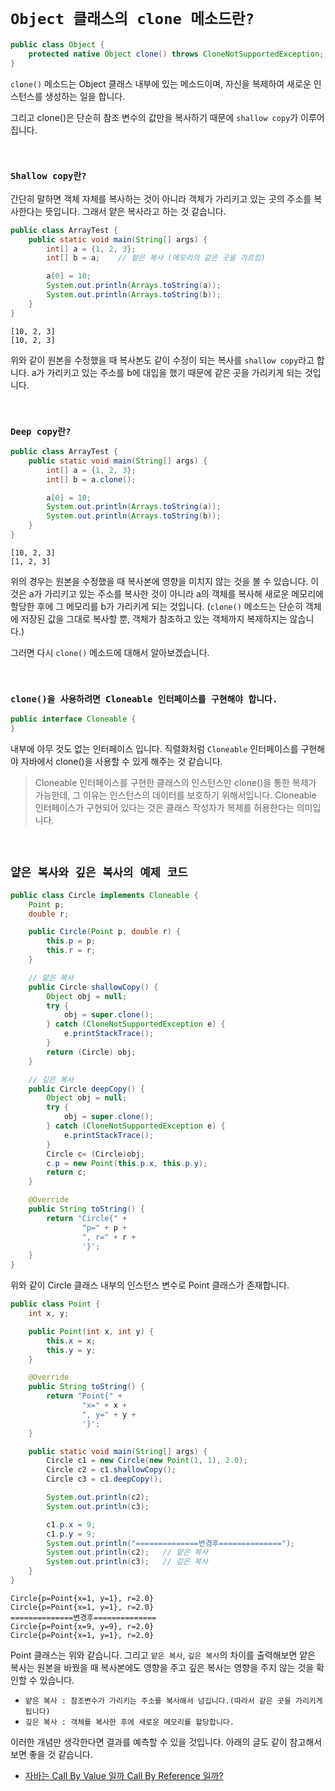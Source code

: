 # `Object 클래스의 clone 메소드란?`

```java
public class Object {
    protected native Object clone() throws CloneNotSupportedException;
}
```

`clone()` 메소드는 Object 클래스 내부에 있는 메소드이며, 자신을 복제하여 새로운 인스턴스를 생성하는 일을 합니다. 

그리고 clone()은 단순히 참조 변수의 값만을 복사하기 때문에 `shallow copy`가 이루어집니다. 

<br>

### `Shallow copy란?`

간단히 말하면 객체 자체를 복사하는 것이 아니라 객체가 가리키고 있는 곳의 주소를 복사한다는 뜻입니다.
그래서 얕은 복사라고 하는 것 같습니다. 

```java
public class ArrayTest {
    public static void main(String[] args) {
        int[] a = {1, 2, 3};
        int[] b = a;    // 얕은 복사 (메모리의 같은 곳을 가르킴)

        a[0] = 10;
        System.out.println(Arrays.toString(a));
        System.out.println(Arrays.toString(b));
    }
}
```
```
[10, 2, 3]
[10, 2, 3]
```

위와 같이 원본을 수정했을 때 복사본도 같이 수정이 되는 복사를 `shallow copy`라고 합니다. a가 가리키고 있는 주소를 b에 대입을 했기 때문에 같은 곳을 가리키게 되는 것입니다.

<br>

### `Deep copy란?`

```java
public class ArrayTest {
    public static void main(String[] args) {
        int[] a = {1, 2, 3};
        int[] b = a.clone();

        a[0] = 10;
        System.out.println(Arrays.toString(a));
        System.out.println(Arrays.toString(b));
    }
}
```
```
[10, 2, 3]
[1, 2, 3]
```

위의 경우는 원본을 수정했을 때 복사본에 영향을 미치지 않는 것을 볼 수 있습니다. 이것은 a가 가리키고 있는 주소를 복사한 것이 아니라 a의 객체를 복사해 새로운 메모리에 할당한 후에 
그 메모리를 b가 가리키게 되는 것입니다. 
(`clone()` 메소드는 단순히 객체에 저장된 값을 그대로 복사할 뿐, 객체가 참조하고 있는 객체까지 복제하지는 않습니다.) 

그러면 다시 `clone()` 메소드에 대해서 알아보겠습니다. 

<br>

### `clone()을 사용하려면 Cloneable 인터페이스를 구현해야 합니다.`

```java
public interface Cloneable {
}
```

내부에 아무 것도 없는 인터페이스 입니다. 직렬화처럼 `Cloneable` 인터페이스를 구현해야 자바에서 clone()을 사용할 수 있게 해주는 것 같습니다.

> Cloneable 인터페이스를 구현한 클래스의 인스턴스만 clone()을 통한 복제가 가능한데, 그 이유는 인스턴스의 데이터를 보호하기 위해서입니다.
> Cloneable 인터페이스가 구현되어 있다는 것은 클래스 작성자가 복제를 허용한다는 의미입니다. 

<br>

## `얕은 복사와 깊은 복사의 예제 코드`

```java
public class Circle implements Cloneable {
    Point p;
    double r;

    public Circle(Point p, double r) {
        this.p = p;
        this.r = r;
    }

    // 얕은 복사
    public Circle shallowCopy() {
        Object obj = null;
        try {
            obj = super.clone();
        } catch (CloneNotSupportedException e) {
            e.printStackTrace();
        }
        return (Circle) obj;
    }

    // 깊은 복사
    public Circle deepCopy() {
        Object obj = null;
        try {
            obj = super.clone();
        } catch (CloneNotSupportedException e) {
            e.printStackTrace();
        }
        Circle c= (Circle)obj;
        c.p = new Point(this.p.x, this.p.y);
        return c;
    }

    @Override
    public String toString() {
        return "Circle{" +
                "p=" + p +
                ", r=" + r +
                '}';
    }
}
```

위와 같이 Circle 클래스 내부의 인스턴스 변수로 Point 클래스가 존재합니다. 

```java
public class Point {
    int x, y;

    public Point(int x, int y) {
        this.x = x;
        this.y = y;
    }

    @Override
    public String toString() {
        return "Point{" +
                "x=" + x +
                ", y=" + y +
                '}';
    }

    public static void main(String[] args) {
        Circle c1 = new Circle(new Point(1, 1), 2.0);
        Circle c2 = c1.shallowCopy();
        Circle c3 = c1.deepCopy();

        System.out.println(c2);
        System.out.println(c3);

        c1.p.x = 9;
        c1.p.y = 9;
        System.out.println("==============변경후==============");
        System.out.println(c2);   // 얕은 복사
        System.out.println(c3);   // 깊은 복사
    }
}
```
```
Circle{p=Point{x=1, y=1}, r=2.0}
Circle{p=Point{x=1, y=1}, r=2.0}
==============변경후==============
Circle{p=Point{x=9, y=9}, r=2.0}
Circle{p=Point{x=1, y=1}, r=2.0}
```

Point 클래스는 위와 같습니다. 그리고 `얕은 복사`, `깊은 복사`의 차이를 출력해보면 얕은 복사는 원본을 바꿨을 때 복사본에도 영향을 주고 깊은 복사는 영향을 주지 않는 것을 확인할 수 있습니다.

- `얕은 복사 : 참조변수가 가리키는 주소를 복사해서 넘깁니다.(따라서 같은 곳을 가리키게 됩니다)`
- `깊은 복사 : 객체를 복사한 후에 새로운 메모리를 할당합니다.`

이러한 개념만 생각한다면 결과를 예측할 수 있을 것입니다. 아래의 글도 같이 참고해서 보면 좋을 것 같습니다. 

- [자바는 Call By Value 일까 Call By Reference 일까?](https://devlog-wjdrbs96.tistory.com/44?category=882228)